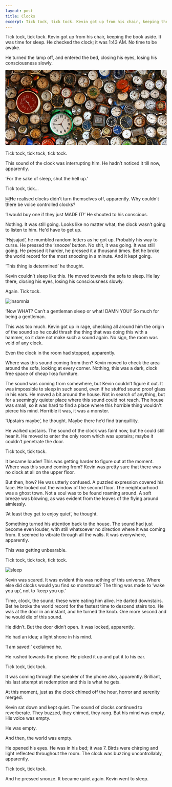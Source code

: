 ```yaml
---
layout: post
title: Clocks
excerpt: Tick tock, tick tock. Kevin got up from his chair, keeping the book aside. It was time for sleep. A fictional story.
---
```


Tick tock, tick tock. Kevin got up from his chair, keeping the book aside. It was time for sleep. He checked the clock; it was 1:43 AM. No time to be awake. 

He turned the lamp off, and entered the bed, closing his eyes, losing his consciousness slowly.

![clocks](/images/clocks.jpg)

Tick tock, tick tock, tick tock.

This sound of the clock was interrupting him. He hadn’t noticed it till now, apparently.

’For the sake of sleep, shut the hell up.’

Tick tock, tick...

￼He realised clocks didn’t turn themselves off, apparently. Why couldn’t there be voice controlled clocks?

‘I would buy one if they just MADE IT!’ He shouted to his conscious.

Nothing. It was still going. Looks like no matter what, the clock wasn’t going to listen to him. He'd have to get up.

‘Hsjsajad’, he mumbled random letters as he got up. Probably his way to curse. He pressed the ‘snooze’ button. No shit, it was going. It was still going. He pressed it harder, he pressed it a thousand times. Bet he broke the world record for the most snoozing in a minute. And it kept going.

‘This thing is determined’ he thought.

Kevin couldn’t sleep like this. He moved towards the sofa to sleep. He lay there, closing his eyes, losing his consciousness slowly.

Again. Tick tock.

![insomnia](http://www.explainxkcd.com//wiki/images/5/55/insomnia.png)

‘Now WHAT? Can’t a gentleman sleep or what! DAMN YOU!’ So much for being a gentleman.

This was too much. Kevin got up in rage, checking all around him the origin of the sound so he could thrash the thing that was doing this with a hammer, so it dare not make such a sound again. No sign, the room was void of any clock.

Even the clock in the room had stopped, apparently.

Where was this sound coming from then? Kevin moved to check the area around the sofa, looking at every corner. Nothing, this was a dark, clock free space of cheap Ikea furniture.

The sound was coming from somewhere, but Kevin couldn’t figure it out. It was impossible to sleep in such sound, even if he stuffed sound proof glass in his ears. He moved a bit around the house. Not in search of anything, but for a seemingly quieter place where this sound could not reach. The house was small, so it was hard to find a place where this horrible thing wouldn't pierce his mind. Horrible it was, it was a monster.

‘Upstairs maybe’, he thought. Maybe there he’d find tranquillity.

He walked upstairs. The sound of the clock was faint now, but he could still hear it. He moved to enter the only room which was upstairs; maybe it couldn’t penetrate the door.

Tick tock, tick tock.

It became louder! This was getting harder to figure out at the moment. Where was this sound coming from? Kevin was pretty sure that there was no clock at all on the upper floor.

But then, how? He was utterly confused. A puzzled expression covered his face. He looked out the window of the second floor. The neighbourhood was a ghost town. Not a soul was to be found roaming around. A soft breeze was blowing, as was evident from the leaves of the flying around aimlessly.

‘At least they get to enjoy quiet’, he thought.

Something turned his attention back to the house. The sound had just become even louder, with still whatsoever no direction where it was coming from. It seemed to vibrate through all the walls. It was everywhere, apparently.

This was getting unbearable.

Tick tock, tick tock, tick tock.

![sleep](http://www.explainxkcd.com//wiki/images/2/26/still_no_sleep.png)

Kevin was scared. It was evident this was nothing of this universe. Where else did clocks would you find so monstrous? The thing was made to ‘wake you up’, not to ‘keep you up.’

Time, clock, the sound; these were eating him alive. He darted downstairs. Bet he broke the world record for the fastest time to descend stairs too. He was at the door in an instant, and he turned the knob. One more second and he would die of this sound.

He didn’t. But the door didn’t open. It was locked, apparently.

He had an idea; a light shone in his mind.

‘I am saved!’ exclaimed he.

He rushed towards the phone. He picked it up and put it to his ear.

Tick tock, tick tock.

It was coming through the speaker of the phone also, apparently. Brilliant, his last attempt at redemption and this is what he gets.

At this moment, just as the clock chimed off the hour, horror and serenity merged.

Kevin sat down and kept quiet. The sound of clocks continued to reverberate. They buzzed, they chimed, they rang. But his mind was empty. His voice was empty. 

He was empty.

And then, the world was empty.

He opened his eyes. He was in his bed; it was 7. Birds were chirping and light reflected throughout the room. The clock was buzzing uncontrollably, apparently.

Tick tock, tick tock.

And he pressed snooze. It became quiet again. Kevin went to sleep.
